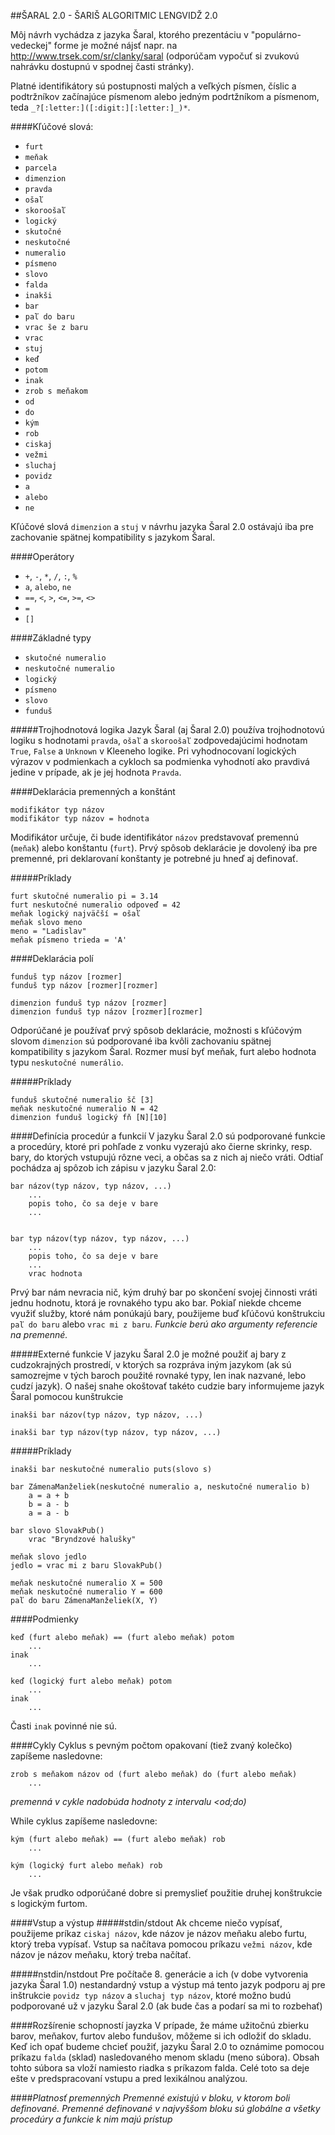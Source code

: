 ##ŠARAL 2.0 - ŠARIŠ ALGORITMIC LENGVIDŽ 2.0

Môj návrh vychádza z jazyka Šaral, ktorého prezentáciu v "populárno-vedeckej" forme je možné nájsť napr. na http://www.trsek.com/sr/clanky/saral (odporúčam vypočuť si zvukovú nahrávku dostupnú v spodnej časti stránky).

Platné identifikátory sú postupnosti malých a veľkých písmen, číslic a podtržníkov začínajúce písmenom alebo jedným podrtžníkom a písmenom, teda `_?[:letter:]([:digit:][:letter:]_)*`.

####Kľúčové slová:
* `furt`
* `meňak`
* `parcela`
* `dimenzion`
* `pravda`
* `ošaľ`
* `skoroošaľ`
* `logický`
* `skutočné`
* `neskutočné`
* `numeralio`
* `písmeno`
* `slovo`
* `falda`
* `inakši`
* `bar`
* `paľ do baru`
* `vrac še z baru`
* `vrac`
* `stuj`
* `keď`
* `potom`
* `inak`
* `zrob s meňakom`
* `od`
* `do`
* `kým`
* `rob`
* `ciskaj`
* `vežmi`
* `sluchaj`
* `povidz`
* `a`
* `alebo`
* `ne`

Kľúčové slová `dimenzion` a `stuj` v návrhu jazyka Šaral 2.0 ostávajú iba pre zachovanie spätnej kompatibility s jazykom Šaral.

####Operátory
* `+`, `-`, `*`, `/`, `:`, `%`
* `a`, `alebo`, `ne` 
* `==`, `<`, `>`, `<=`, `>=`, `<>`
* `=`
* `[]`

####Základné typy
* `skutočné numeralio`
* `neskutočné numeralio`
* `logický`
* `písmeno`
* `slovo`
* `funduš`

#####Trojhodnotová logika
Jazyk Šaral (aj Šaral 2.0) používa trojhodnotovú logiku s hodnotami `pravda`, `ošaľ` a `skoroošaľ` zodpovedajúcimi hodnotam `True`, `False` a `Unknown` v Kleeneho logike. Pri vyhodnocovaní logických výrazov v podmienkach a cykloch sa podmienka vyhodnotí ako pravdivá jedine v prípade, ak je jej hodnota `Pravda`.

####Deklarácia premenných a konštánt
```
modifikátor typ názov
modifikátor typ názov = hodnota
```

Modifikátor určuje, či bude identifikátor `názov` predstavovať premennú (`meňak`) alebo konštantu (`furt`). Prvý spôsob deklarácie je dovolený iba pre premenné, pri deklarovaní konštanty je potrebné ju hneď aj definovať.

#####Príklady
```
furt skutočné numeralio pi = 3.14
furt neskutočné numeralio odpoveď = 42
meňak logický najväčší = ošaľ
meňak slovo meno
meno = "Ladislav"
meňak písmeno trieda = 'A'
```

####Deklarácia polí
```
funduš typ názov [rozmer]
funduš typ názov [rozmer][rozmer]

dimenzion funduš typ názov [rozmer]
dimenzion funduš typ názov [rozmer][rozmer]
```
Odporúčané je používať prvý spôsob deklarácie, možnosti s kľúčovým slovom `dimenzion` sú podporované iba kvôli zachovaniu spätnej kompatibility s jazykom Šaral. Rozmer musí byť meňak, furt alebo hodnota typu `neskutočné numerálio`.

#####Príklady
```
funduš skutočné numeralio šč [3]
meňak neskutočné numeralio N = 42
dimenzion funduš logický fň [N][10]
```

####Definícia procedúr a funkcií
V jazyku Šaral 2.0 sú podporované funkcie a procedúry, ktoré pri pohľade z vonku vyzerajú ako čierne skrinky, resp. bary, do ktorých vstupujú rôzne veci, a občas sa z nich aj niečo vráti. Odtiaľ pochádza aj spôzob ich zápisu v jazyku Šaral 2.0:

```
bar názov(typ názov, typ názov, ...) 
	...
	popis toho, čo sa deje v bare
	...


bar typ názov(typ názov, typ názov, ...) 
	...
	popis toho, čo sa deje v bare
	...
	vrac hodnota
```

Prvý bar nám nevracia nič, kým druhý bar po skončení svojej činnosti vráti jednu hodnotu, ktorá je rovnakého typu ako bar.
Pokiaľ niekde chceme využiť služby, ktoré nám ponúkajú bary, použijeme buď kľúčovú konštrukciu `paľ do baru` alebo `vrac mi z baru`.
*Funkcie berú ako argumenty referencie na premenné.*

#####Externé funkcie
V jazyku Šaral 2.0 je možné použiť aj bary z cudzokrajných prostredí, v ktorých sa rozpráva iným jazykom (ak sú samozrejme v tých baroch  použité rovnaké typy, len inak nazvané, lebo cudzí jazyk). O našej snahe okoštovať takéto cudzie bary informujeme jazyk Šaral pomocou kunštrukcie

```
inakši bar názov(typ názov, typ názov, ...) 

inakši bar typ názov(typ názov, typ názov, ...) 
```


#####Príklady
```
inakši bar neskutočné numeralio puts(slovo s)

bar ZámenaManželiek(neskutočné numeralio a, neskutočné numeralio b)
	a = a + b
	b = a - b
	a = a - b
	
bar slovo SlovakPub()
	vrac "Bryndzové halušky"

meňak slovo jedlo
jedlo = vrac mi z baru SlovakPub()

meňak neskutočné numeralio X = 500
meňak neskutočné numeralio Y = 600
paľ do baru ZámenaManželiek(X, Y)
```
 
####Podmienky
```
keď (furt alebo meňak) == (furt alebo meňak) potom
	...
inak
	...
	
keď (logický furt alebo meňak) potom
	...
inak
	...
```
Časti `inak` povinné nie sú.

####Cykly
Cyklus s pevným počtom opakovaní (tiež zvaný kolečko) zapíšeme nasledovne:
```
zrob s meňakom názov od (furt alebo meňak) do (furt alebo meňak)
	...
```
*premenná v cykle nadobúda hodnoty z intervalu <od;do)*

While cyklus zapíšeme nasledovne:
```
kým (furt alebo meňak) == (furt alebo meňak) rob
	...

kým (logický furt alebo meňak) rob
	...
```
Je však prudko odporúčané dobre si premyslieť použitie druhej konštrukcie s logickým furtom.

####Vstup a výstup
#####stdin/stdout
Ak chceme niečo vypísať, použijeme príkaz `ciskaj názov`, kde názov je názov meňaku alebo furtu, ktorý treba vypísať.
Vstup sa načítava pomocou príkazu `vežmi názov`, kde názov je názov meňaku, ktorý treba načítať.

#####nstdin/nstdout
Pre počítače 8. generácie a ich (v dobe vytvorenia jazyka Šaral 1.0) nestandardný vstup a výstup má tento jazyk podporu aj pre inštrukcie `povidz typ názov` a `sluchaj typ názov`, ktoré možno budú podporované už v jazyku Šaral 2.0 (ak bude čas a podarí sa mi to rozbehať)

####Rozšírenie schopností jayzka
V prípade, že máme užitočnú zbierku barov, meňakov, furtov alebo fundušov, môžeme si ich odložiť do skladu. Keď ich opať budeme chcieť použiť, jazyku Šaral 2.0 to oznámime pomocou príkazu `falda` (sklad) nasledovaného menom skladu (meno súbora). Obsah tohto súbora sa vloží namiesto riadka s príkazom falda. Celé toto sa deje ešte v predspracovaní vstupu a pred lexikálnou analýzou.

####*Platnosť premenných*
*Premenné existujú v bloku, v ktorom boli definované. Premenné definované v najvyššom bloku sú globálne a všetky procedúry a funkcie k nim majú prístup*
